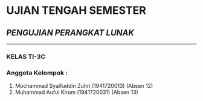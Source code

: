 # **UJIAN TENGAH SEMESTER**

## ***PENGUJIAN PERANGKAT LUNAK***

--- 

### **KELAS TI-3C**
### **Anggota Kelompok :**

1.  Mochammad Syaifuddin Zuhri (1941720013) (Absen 12)
2.  Muhammad Auful Kirom (1941720031) (Absen 13)
